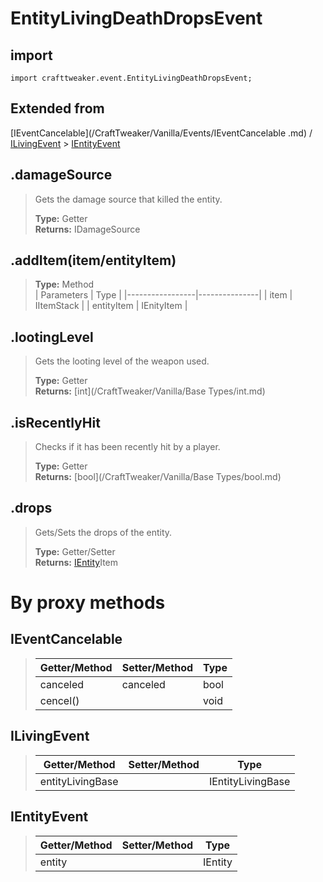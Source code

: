 # EntityLivingDeathDropsEvent

## import
`import crafttweaker.event.EntityLivingDeathDropsEvent;`

## Extended from
[IEventCancelable](/CraftTweaker/Vanilla/Events/IEventCancelable .md) / [ILivingEvent](/CraftTweaker/Vanilla/Events/ILivingEvent.md) > [IEntityEvent](CraftTweaker/Vanilla/Events/IEntityEvent.md)

## .damageSource
> Gets the damage source that killed the entity.
>
> **Type:** Getter  
> **Returns:** IDamageSource

## .addItem(item/entityItem)
>
>
> **Type:** Method  
> | Parameters      | Type          |
> |-----------------|---------------|
> | item            | IItemStack    |
> | entityItem      | IEnityItem    |

## .lootingLevel
> Gets the looting level of the weapon used.
>
> **Type:** Getter  
> **Returns:** [int](/CraftTweaker/Vanilla/Base Types/int.md)

## .isRecentlyHit
> Checks if it has been recently hit by a player.
>
> **Type:** Getter  
> **Returns:** [bool](/CraftTweaker/Vanilla/Base Types/bool.md)

## .drops
> Gets/Sets the drops of the entity.
>
> **Type:** Getter/Setter  
> **Returns:** [IEntity](/CraftTweaker/Vanilla/Entities/IEntity.md)Item

# By proxy methods

## IEventCancelable
> | Getter/Method   | Setter/Method     | Type                  |
> |-----------------|-------------------|-----------------------|
> | canceled        | canceled          | bool                  |
> | cencel()        |                   | void                  |

## ILivingEvent
> | Getter/Method   | Setter/Method     | Type                  |
> |-----------------|-------------------|-----------------------|
> | entityLivingBase|                   | IEntityLivingBase     |

## IEntityEvent
> | Getter/Method   | Setter/Method     | Type                  |
> |-----------------|-------------------|-----------------------|
> | entity          |                   | IEntity               |